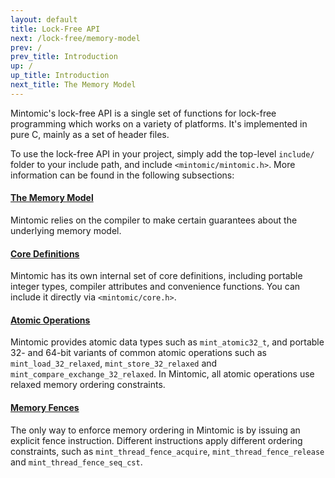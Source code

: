 ```yaml
---
layout: default
title: Lock-Free API
next: /lock-free/memory-model
prev: /
prev_title: Introduction
up: /
up_title: Introduction
next_title: The Memory Model
---
```


Mintomic's lock-free API is a single set of functions for lock-free programming which works on a variety of platforms. It's implemented in pure C, mainly as a set of header files.

To use the lock-free API in your project, simply add the top-level `include/` folder to your include path, and include `<mintomic/mintomic.h>`. More information can be found in the following subsections:

#### [The Memory Model](memory-model)

Mintomic relies on the compiler to make certain guarantees about the underlying memory model.

#### [Core Definitions](core)

Mintomic has its own internal set of core definitions, including portable integer types, compiler attributes and convenience functions. You can include it directly via `<mintomic/core.h>`.

#### [Atomic Operations](atomics)

Mintomic provides atomic data types such as `mint_atomic32_t`, and portable 32- and 64-bit variants of common atomic operations such as `mint_load_32_relaxed`, `mint_store_32_relaxed` and `mint_compare_exchange_32_relaxed`. In Mintomic, all atomic operations use relaxed memory ordering constraints.

#### [Memory Fences](memory-fences)

The only way to enforce memory ordering in Mintomic is by issuing an explicit fence instruction. Different instructions apply different ordering constraints, such as `mint_thread_fence_acquire`, `mint_thread_fence_release` and `mint_thread_fence_seq_cst`.
